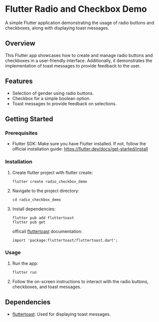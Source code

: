 # Flutter Radio and Checkbox Demo

A simple Flutter application demonstrating the usage of radio buttons and checkboxes, along with displaying toast messages.

## Overview

This Flutter app showcases how to create and manage radio buttons and checkboxes in a user-friendly interface. Additionally, it demonstrates the implementation of toast messages to provide feedback to the user.

## Features

- Selection of gender using radio buttons.
- Checkbox for a simple boolean option.
- Toast messages to provide feedback on selections.

## Getting Started

### Prerequisites

- Flutter SDK: Make sure you have Flutter installed. If not, follow the official installation guide: https://flutter.dev/docs/get-started/install

### Installation

1. Create flutter project with flutter create:
   ```
   flutter create radio_checkbox_demo
   ```

2. Navigate to the project directory:
   ```
   cd radio_checkbox_demo
   ```

4. Install dependencies:
   ```
   flutter pub add fluttertoast
   flutter pub get
   ```
   officail [fluttertoast](https://pub.dev/packages/fluttertoast) documentation:
   ```
   import 'package:fluttertoast/fluttertoast.dart';
   ```
   
### Usage

1. Run the app:
   ```
   flutter run
   ```

2. Follow the on-screen instructions to interact with the radio buttons, checkboxes, and toast messages.

## Dependencies

- [fluttertoast](https://pub.dev/packages/fluttertoast): Used for displaying toast messages.
